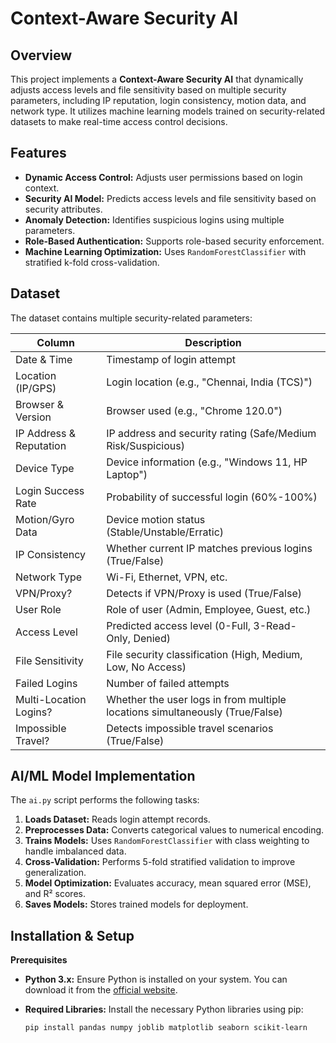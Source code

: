 # Context-Aware Security AI

## Overview

This project implements a **Context-Aware Security AI** that dynamically adjusts access levels and file sensitivity based on multiple security parameters, including IP reputation, login consistency, motion data, and network type. It utilizes machine learning models trained on security-related datasets to make real-time access control decisions.

## Features

- **Dynamic Access Control:** Adjusts user permissions based on login context.
- **Security AI Model:** Predicts access levels and file sensitivity based on security attributes.
- **Anomaly Detection:** Identifies suspicious logins using multiple parameters.
- **Role-Based Authentication:** Supports role-based security enforcement.
- **Machine Learning Optimization:** Uses `RandomForestClassifier` with stratified k-fold cross-validation.

## Dataset

The dataset contains multiple security-related parameters:

| Column                 | Description                                                   |
|------------------------|---------------------------------------------------------------|
| Date & Time            | Timestamp of login attempt                                    |
| Location (IP/GPS)      | Login location (e.g., "Chennai, India (TCS)")                 |
| Browser & Version      | Browser used (e.g., "Chrome 120.0")                           |
| IP Address & Reputation| IP address and security rating (Safe/Medium Risk/Suspicious)  |
| Device Type            | Device information (e.g., "Windows 11, HP Laptop")            |
| Login Success Rate     | Probability of successful login (60%-100%)                    |
| Motion/Gyro Data       | Device motion status (Stable/Unstable/Erratic)                |
| IP Consistency         | Whether current IP matches previous logins (True/False)       |
| Network Type           | Wi-Fi, Ethernet, VPN, etc.                                    |
| VPN/Proxy?             | Detects if VPN/Proxy is used (True/False)                     |
| User Role              | Role of user (Admin, Employee, Guest, etc.)                   |
| Access Level           | Predicted access level (0-Full, 3-Read-Only, Denied)          |
| File Sensitivity       | File security classification (High, Medium, Low, No Access)   |
| Failed Logins          | Number of failed attempts                                     |
| Multi-Location Logins? | Whether the user logs in from multiple locations simultaneously (True/False) |
| Impossible Travel?     | Detects impossible travel scenarios (True/False)              |

## AI/ML Model Implementation

The `ai.py` script performs the following tasks:

1. **Loads Dataset:** Reads login attempt records.
2. **Preprocesses Data:** Converts categorical values to numerical encoding.
3. **Trains Models:** Uses `RandomForestClassifier` with class weighting to handle imbalanced data.
4. **Cross-Validation:** Performs 5-fold stratified validation to improve generalization.
5. **Model Optimization:** Evaluates accuracy, mean squared error (MSE), and R² scores.
6. **Saves Models:** Stores trained models for deployment.

## Installation & Setup

**Prerequisites**

- **Python 3.x:** Ensure Python is installed on your system. You can download it from the [official website](https://www.python.org/).
- **Required Libraries:** Install the necessary Python libraries using pip:

  ```bash
  pip install pandas numpy joblib matplotlib seaborn scikit-learn
